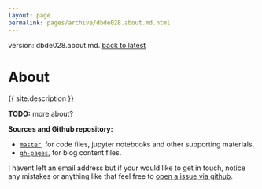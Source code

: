 ```yaml
---
layout: page
permalink: pages/archive/dbde028.about.md.html
---
```

<style>html{margin-top: 27px}</style><div class="hist">version: dbde028.about.md.    <a href="/digitalcitizens/about/">back to latest</a></div>

<h1 class="post-title">About</h1>
{{ site.description }}

**TODO:** more about?

**Sources and Github repository:**

* [`master`](https://github.com/winstonjay/digitalcitizens), for code files, jupyter notebooks and other supporting materials.
* [`gh-pages`](https://github.com/winstonjay/digitalcitizens/tree/gh-pages), for blog content files.

I havent left an email address but if your would like to get in touch, notice any mistakes or anything like that feel free to [open a issue via github](https://github.com/winstonjay/digitalcitizens/issues/new).
